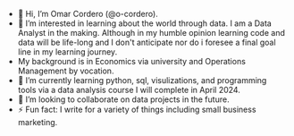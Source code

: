 - 👋 Hi, I’m Omar Cordero (@o-cordero).
- 👀 I’m interested in learning about the world through data. I am a Data Analyst in the making.  Although in my humble opinion learning code and data will be life-long and I don't anticipate nor do i foresee a final goal line in my learning journey.
- My background is in Economics via university and Operations Management by vocation.
- 🌱 I’m currently learning python, sql, visulizations, and programming tools via a data analysis course I will complete in April 2024.
- 💞️ I’m looking to collaborate on data projects in the future.
- ⚡ Fun fact: I write for a variety of things including small business marketing.
<!---
o-cordero/o-cordero is a ✨ special ✨ repository because its `README.md` (this file) appears on your GitHub profile.
You can click the Preview link to take a look at your changes.
--->
